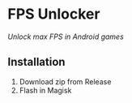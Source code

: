 # FPS Unlocker
*Unlock max FPS in Android games* 

## Installation
1. Download zip from Release
2. Flash in Magisk
